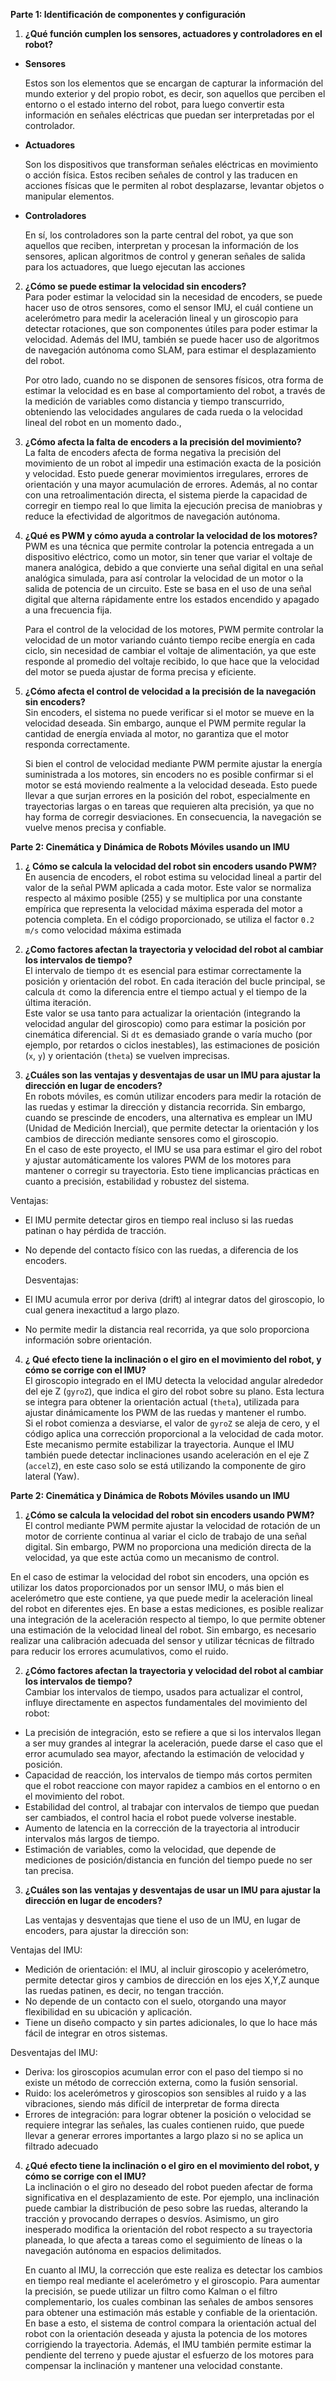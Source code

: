 **Parte 1: Identificación de componentes y configuración**

1. **¿Qué función cumplen los sensores, actuadores y controladores en el robot?**  
* **Sensores** 

  Estos son los elementos que se encargan de capturar la información del mundo exterior y del propio robot, es decir, son aquellos que perciben el entorno o el estado interno del robot, para luego convertir esta información en señales eléctricas que puedan ser interpretadas por el controlador. 

* **Actuadores** 

  Son los dispositivos que transforman señales eléctricas en movimiento o acción física. Estos reciben señales de control y las traducen en acciones físicas que le permiten al robot desplazarse, levantar objetos o manipular elementos.

* **Controladores** 

  En sí, los controladores son la parte central del robot, ya que son aquellos que reciben, interpretan y procesan la información de los sensores, aplican algoritmos de control y generan señales de salida para los actuadores, que luego ejecutan las acciones 

2. **¿Cómo se puede estimar la velocidad sin encoders?**  
   Para poder estimar la velocidad sin la necesidad de encoders, se puede hacer uso de otros sensores, como el sensor IMU, el cuál contiene un acelerómetro para medir la aceleración lineal y un giroscopio para detectar rotaciones, que son componentes útiles para poder  estimar la velocidad. Además del IMU, también se puede hacer uso de  algoritmos de navegación autónoma como SLAM, para estimar el desplazamiento del robot.

   Por otro lado, cuando no se disponen de sensores físicos, otra forma de estimar la velocidad es en base al comportamiento del robot, a través de la medición de variables como distancia y tiempo transcurrido, obteniendo las velocidades angulares de cada rueda o la velocidad lineal del robot en un momento dado., 

3. **¿Cómo afecta la falta de encoders a la precisión del movimiento?**  
   La falta de encoders afecta de forma negativa la precisión del movimiento de un robot al impedir una estimación exacta de la posición y velocidad. Esto puede generar movimientos irregulares, errores de orientación y una mayor acumulación de errores. Además, al no contar con una retroalimentación directa, el sistema pierde la capacidad de corregir en tiempo real lo que limita la ejecución precisa de maniobras y reduce la efectividad de algoritmos de navegación autónoma. 

   

4. **¿Qué es PWM y cómo ayuda a controlar la velocidad de los motores?**  
   PWM es una técnica que permite controlar la potencia entregada a un dispositivo eléctrico, como un motor, sin tener que variar el voltaje de manera analógica, debido a que convierte una señal digital en una señal analógica simulada, para así controlar la velocidad de un motor o la salida de potencia de un circuito. Este se basa en el uso de una señal digital que alterna rápidamente entre los estados encendido y apagado a una frecuencia fija.  

   Para el control de la velocidad de los motores, PWM permite controlar la velocidad de un motor variando cuánto tiempo recibe energía en cada ciclo, sin necesidad de cambiar el voltaje de alimentación, ya que este responde al promedio del voltaje recibido, lo que hace que la velocidad del motor se pueda ajustar de forma precisa y eficiente. 

5. **¿Cómo afecta el control de velocidad a la precisión de la navegación sin encoders?**  
   Sin encoders, el sistema no puede verificar si el motor se mueve en la velocidad deseada. Sin embargo, aunque el PWM permite regular la cantidad de energía enviada al motor, no garantiza que el motor responda correctamente. 

   Si bien el control de velocidad mediante PWM permite ajustar la energía suministrada a los motores, sin encoders no es posible confirmar si el motor se está moviendo realmente a la velocidad deseada. Esto puede llevar a que surjan errores en la posición del robot, especialmente en trayectorias largas o en tareas que requieren alta precisión, ya que no hay forma de corregir desviaciones. En consecuencia, la navegación se vuelve menos precisa y confiable.

**Parte 2: Cinemática y Dinámica de Robots Móviles usando un IMU**

1. **¿ Cómo se calcula la velocidad del robot sin encoders usando PWM?**  
   En ausencia de encoders, el robot estima su velocidad lineal a partir del valor de la señal PWM aplicada a cada motor. Este valor se normaliza respecto al máximo posible (255) y se multiplica por una constante empírica que representa la velocidad máxima esperada del motor a potencia completa. En el código proporcionado, se utiliza el factor `0.2 m/s` como velocidad máxima estimada  
     
2. **¿Como factores afectan la trayectoria y velocidad del robot al cambiar los intervalos de tiempo?**  
   El intervalo de tiempo `dt` es esencial para estimar correctamente la posición y orientación del robot. En cada iteración del bucle principal, se calcula `dt` como la diferencia entre el tiempo actual y el tiempo de la última iteración.   
   Este valor se usa tanto para actualizar la orientación (integrando la velocidad angular del giroscopio) como para estimar la posición por cinemática diferencial. Si `dt` es demasiado grande o varía mucho (por ejemplo, por retardos o ciclos inestables), las estimaciones de posición (`x`, `y`) y orientación (`theta`) se vuelven imprecisas.  
     
3. **¿Cuáles son las ventajas y desventajas de usar un IMU para ajustar la dirección en lugar de encoders?**  
   En robots móviles, es común utilizar encoders para medir la rotación de las ruedas y estimar la dirección y distancia recorrida. Sin embargo, cuando se prescinde de encoders, una alternativa es emplear un IMU (Unidad de Medición Inercial), que permite detectar la orientación y los cambios de dirección mediante sensores como el giroscopio.  
   En el caso de este proyecto, el IMU se usa para estimar el giro del robot y ajustar automáticamente los valores PWM de los motores para mantener o corregir su trayectoria. Esto tiene implicancias prácticas en cuanto a precisión, estabilidad y robustez del sistema.

Ventajas:

* El IMU permite detectar giros en tiempo real incluso si las ruedas patinan o hay pérdida de tracción.

* No depende del contacto físico con las ruedas, a diferencia de los encoders.

  Desventajas:  
* El IMU acumula error por deriva (drift) al integrar datos del giroscopio, lo cual genera inexactitud a largo plazo.

* No permite medir la distancia real recorrida, ya que solo proporciona información sobre orientación.

    
4. **¿ Qué efecto tiene la inclinación o el giro en el movimiento del robot, y cómo se corrige con el IMU?**  
   El giroscopio integrado en el IMU detecta la velocidad angular alrededor del eje Z (`gyroZ`), que indica el giro del robot sobre su plano. Esta lectura se integra para obtener la orientación actual (`theta`), utilizada para ajustar dinámicamente los PWM de las ruedas y mantener el rumbo.  
   Si el robot comienza a desviarse, el valor de `gyroZ` se aleja de cero, y el código aplica una corrección proporcional a la velocidad de cada motor.  
   Este mecanismo permite estabilizar la trayectoria. Aunque el IMU también puede detectar inclinaciones usando aceleración en el eje Z (`accelZ`), en este caso solo se está utilizando la componente de giro lateral (Yaw).  
   

 


**Parte 2: Cinemática y Dinámica de Robots Móviles usando un IMU** 

1.  **¿Cómo se calcula la velocidad del robot sin encoders usando PWM?**  
   	El control mediante PWM permite ajustar la velocidad de rotación de un motor de corriente continua al variar el ciclo de trabajo de una señal digital. Sin embargo, PWM no proporciona una medición directa de la velocidad, ya que este actúa como un mecanismo de control. 

   En el caso de estimar la velocidad del robot sin encoders, una opción es utilizar los datos proporcionados por un sensor IMU, o más bien el acelerómetro que este contiene, ya que puede medir la aceleración lineal del robot en diferentes ejes. En base a estas mediciones, es posible realizar una integración de la aceleración respecto al tiempo, lo que permite obtener una estimación de la velocidad lineal del robot. Sin embargo, es necesario realizar una calibración adecuada del sensor y utilizar técnicas de filtrado para reducir los errores acumulativos, como el ruido. 

2. **¿Cómo factores afectan la trayectoria y velocidad del robot al cambiar los intervalos de tiempo?**  
   Cambiar los intervalos de tiempo, usados para actualizar el control, influye directamente en aspectos fundamentales del movimiento del robot:

* La precisión de integración, esto se refiere a que si los intervalos llegan a ser muy grandes al integrar la aceleración, puede darse el caso que el error acumulado sea mayor, afectando la estimación de velocidad y posición.    
* Capacidad de reacción, los intervalos de tiempo más cortos permiten que el robot reaccione con mayor rapidez a cambios en el entorno o en el movimiento del robot.  
* Estabilidad del control, al trabajar con intervalos de tiempo que puedan ser cambiados, el control hacia el robot puede volverse inestable.  
* Aumento de latencia en la corrección de la trayectoria al introducir intervalos más largos de tiempo.   
* Estimación de variables, como la velocidad, que depende de mediciones de posición/distancia en función del tiempo puede no ser tan precisa.


3.  **¿Cuáles son las ventajas y desventajas de usar un IMU para ajustar la dirección en lugar de encoders?**

	Las ventajas y desventajas que tiene el uso de un IMU, en lugar de encoders, para ajustar la dirección son:

Ventajas del IMU:

* Medición de orientación: el IMU, al incluir giroscopio y acelerómetro, permite detectar giros y cambios de dirección en los ejes X,Y,Z aunque las ruedas patinen, es decir, no tengan tracción.  
* No depende de un contacto con el suelo, otorgando una mayor flexibilidad en su ubicación y aplicación.  
* Tiene un diseño compacto y sin partes adicionales, lo que lo hace más fácil de integrar en otros sistemas.

Desventajas del IMU:

* Deriva: los giroscopios acumulan error con el paso del tiempo si no existe un método de corrección externa, como la fusión sensorial.   
* Ruido: los acelerómetros y giroscopios son sensibles al ruido y a las vibraciones, siendo más difícil de interpretar de forma directa  
* Errores de integración: para lograr obtener la posición o velocidad se requiere integrar las señales, las cuales contienen ruido, que puede llevar a generar errores importantes a largo plazo si no se aplica un filtrado adecuado  
    
4. **¿Qué efecto tiene la inclinación o el giro en el movimiento del robot, y cómo se corrige con el IMU?**  
   La inclinación o el giro no deseado del robot pueden afectar de forma significativa en el desplazamiento de este. Por ejemplo, una inclinación puede cambiar la distribución de peso sobre las ruedas, alterando la tracción y provocando derrapes o desvíos. Asimismo, un giro inesperado modifica la orientación del robot respecto a su trayectoria planeada, lo que afecta a tareas como el seguimiento de líneas o la navegación autónoma en espacios delimitados.

   En cuanto al IMU, la corrección que este realiza es detectar los cambios en tiempo real mediante el acelerómetro y el giroscopio. Para aumentar la precisión, se puede utilizar un filtro como Kalman o el filtro complementario, los cuales combinan las señales de ambos sensores para obtener una estimación más estable y confiable de la orientación. En base a esto, el sistema de control compara la orientación actual del robot con la orientación deseada y ajusta la potencia de los motores corrigiendo la trayectoria. Además, el IMU también permite estimar la pendiente del terreno y puede ajustar el esfuerzo de los motores para compensar la inclinación y mantener una velocidad constante. 

   